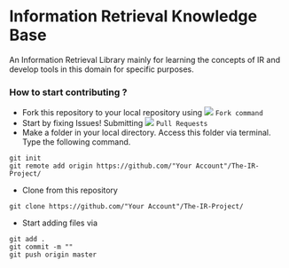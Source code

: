 # Information Retrieval Knowledge Base
 An Information Retrieval Library mainly for learning the concepts of IR and develop tools in this domain for specific purposes.

### How to start contributing ?

* Fork this repository to your local repository using ![](https://img.icons8.com/small/16/000000/code-fork.png) ```Fork command``` 
* Start by fixing Issues! Submitting ![](https://img.icons8.com/windows/16/000000/pull-request.png) ```Pull Requests``` 
* Make a folder in your local directory. Access this folder via terminal. Type the following command.
``` 
git init
git remote add origin https://github.com/"Your Account"/The-IR-Project/
```
* Clone from this repository
```
git clone https://github.com/"Your Account"/The-IR-Project/
```
* Start adding files via
```
git add .
git commit -m ""
git push origin master
```
